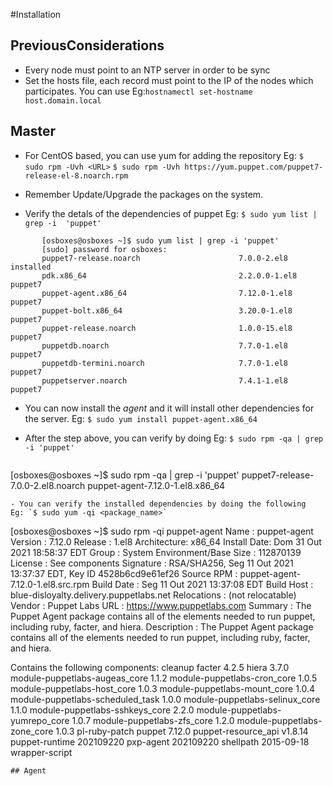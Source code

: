 #Installation
## PreviousConsiderations
- Every node must point to an NTP server in order to be sync
- Set the hosts file, each record must point to the IP of the nodes
  which participates. You can use Eg:`hostnamectl set-hostname host.domain.local` 

## Master
- For CentOS based, you can use yum for adding the repository
  Eg: `$ sudo rpm -Uvh <URL>`
       `$ sudo rpm -Uvh https://yum.puppet.com/puppet7-release-el-8.noarch.rpm `

- Remember Update/Upgrade the packages on the system.
- Verify the detals of the dependencies of puppet
  Eg: `$ sudo yum list | grep -i  'puppet' `

 ```
        [osboxes@osboxes ~]$ sudo yum list | grep -i 'puppet'
        [sudo] password for osboxes: 
        puppet7-release.noarch                      7.0.0-2.el8                installed
        pdk.x86_64                                  2.2.0.0-1.el8              puppet7  
        puppet-agent.x86_64                         7.12.0-1.el8               puppet7  
        puppet-bolt.x86_64                          3.20.0-1.el8               puppet7  
        puppet-release.noarch                       1.0.0-15.el8               puppet7  
        puppetdb.noarch                             7.7.0-1.el8                puppet7  
        puppetdb-termini.noarch                     7.7.0-1.el8                puppet7  
        puppetserver.noarch                         7.4.1-1.el8                puppet7  
```
- You can now install the _agent_ and it will install other dependencies for the server.
  Eg: `$ sudo yum install puppet-agent.x86_64`
- After the step above, you can verify by doing
  Eg: `$ sudo rpm -qa | grep -i 'puppet' `

  ```
[osboxes@osboxes ~]$ sudo rpm -qa | grep -i 'puppet'
  puppet7-release-7.0.0-2.el8.noarch
  puppet-agent-7.12.0-1.el8.x86_64

  ```
- You can verify the installed dependencies by doing the following
  Eg: `$ sudo yum -qi <package_name>`

  ```
  [osboxes@osboxes ~]$ sudo rpm -qi puppet-agent 
Name        : puppet-agent
Version     : 7.12.0
Release     : 1.el8
Architecture: x86_64
Install Date: Dom 31 Out 2021 18:58:37 EDT
Group       : System Environment/Base
Size        : 112870139
License     : See components
Signature   : RSA/SHA256, Seg 11 Out 2021 13:37:37 EDT, Key ID 4528b6cd9e61ef26
Source RPM  : puppet-agent-7.12.0-1.el8.src.rpm
Build Date  : Seg 11 Out 2021 13:37:08 EDT
Build Host  : blue-disloyalty.delivery.puppetlabs.net
Relocations : (not relocatable)
Vendor      : Puppet Labs
URL         : https://www.puppetlabs.com
Summary     : The Puppet Agent package contains all of the elements needed to run puppet, including ruby, facter, and hiera.
Description :
The Puppet Agent package contains all of the elements needed to run puppet, including ruby, facter, and hiera.

Contains the following components:
cleanup
facter 4.2.5
hiera 3.7.0
module-puppetlabs-augeas_core 1.1.2
module-puppetlabs-cron_core 1.0.5
module-puppetlabs-host_core 1.0.3
module-puppetlabs-mount_core 1.0.4
module-puppetlabs-scheduled_task 1.0.0
module-puppetlabs-selinux_core 1.1.0
module-puppetlabs-sshkeys_core 2.2.0
module-puppetlabs-yumrepo_core 1.0.7
module-puppetlabs-zfs_core 1.2.0
module-puppetlabs-zone_core 1.0.3
pl-ruby-patch
puppet 7.12.0
puppet-resource_api v1.8.14
puppet-runtime 202109220
pxp-agent 202109220
shellpath 2015-09-18
wrapper-script

```
## Agent